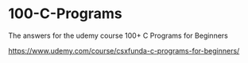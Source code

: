 # 100-C-Programs
The answers for the udemy course 100+ C Programs for Beginners

https://www.udemy.com/course/csxfunda-c-programs-for-beginners/
